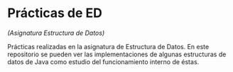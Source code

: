 # Prácticas de ED

*(Asignatura Estructura de Datos)*

Prácticas realizadas en la asignatura de Estructura de Datos. En este repositorio se pueden ver las implementaciones de algunas estructuras de datos de Java como estudio del funcionamiento interno de éstas.
